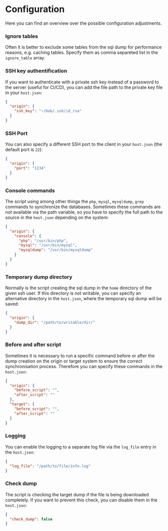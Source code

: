 # Configuration

Here you can find an overview over the possible configuration adjustments.

### Ignore tables

Often it is better to exclude some tables from the sql dump for performance reasons, e.g. caching tables. Specify them as comma separeted list in the `ignore_table` array.

### SSH key authentification

If you want to authenticate with a private ssh key instead of a password to the server (useful for CI/CD), you can add the file path to the private key file in your `host.json`:

```json
{
  "origin": {
    "ssh_key": "~/bob/.ssh/id_rsa"
  }
}
```

### SSH Port

You can also specify a different SSH port to the client in your `host.json` (the default port is `22`):

```json
{
  "origin": {
    "port": "1234"
  }
}
```

### Console commands

The script using among other things the `php`, `mysql`, `mysqldump`, `grep` commands to synchronize the databases. Sometimes these commands are not available via the path variable, so you have to specify the full path to the source in the `host.json` depending on the system:

```json
{
  "origin": {
    "console": {
      "php": "/usr/bin/php",
      "mysql": "/usr/bin/mysql",
      "mysqldump": "/usr/bin/mysqldump"
    }
  }
}
```

### Temporary dump directory

Normally is the script creating the sql dump in the `home` directory of the given ssh user. If this directory is not writable, you can specify an alternative directory in the `host.json`, where the temporary sql dump will be saved:

```json
{
  "origin": {
    "dump_dir": "/path/to/writable/dir/"
  }
}
```

### Before and after script

Sometimes it is necessary to run a specific command before or after the dump creation on the origin or target system to ensure the correct synchronisation process. Therefore you can specify these commands in the `host.json`:

```json
{
  "origin": {
    "before_script": "",
    "after_script": ""
  },
  "target": {
    "before_script": "",
    "after_script": ""
  }
}
```

### Logging

You can enable the logging to a separate log file via the `log_file` entry in the `host.json`:

```json
{
  "log_file": "/path/to/file/info.log"
}
```

### Check dump

The script is checking the target dump if the file is being downloaded completely. If you want to prevent this check, you can disable them in the `host.json`:

```json
{
  "check_dump": false
}
```